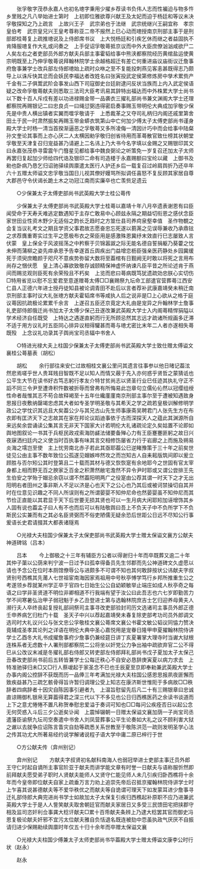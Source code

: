 <!-- { "loadSidebar": true } -->
　　张孚敬字茂恭永嘉人也初名璁字秉用少擢乡荐读书负伟人志而性褊迫与物多忤乡里贱之凡八举始进士第时　上初即位雅欲尊兴献王及太妃而迫于杨廷和等议未决孚敬探知之乃上疏言　上故兴王子　武宗弟也于法继　武宗统继兴王嗣宜称　孝宗皇伯考　武宗皇兄兴王皇考尊称亚二帝不报然上巳心动而璁授南京刑部主事于是刑部郎桂蕚复上疏推璁说及上侍郎席书议　上大悦杨廷和引疾乞休而继之者益固执不肯降服璁复作大礼或问奏之　上手促诏孚敬蕚抵京议而中外大臣庶僚汹汹咸欲尸二人矣左右之者吏部员外郎方献夫兵部主事霍韬给事中熊浃都察院经历黄绾盐运使黄宗明既至上乃伸孚敬蕚说拜翰林院学士余越格超迁有差亡何重进庙议庙街议迁詹事府詹事兼学士改兵部左侍郎璁始上疏时众咻之至不复能投刺燕见客恚甚既得志乃颇导上以诛斥快其忿而会妖民李福达者改姓名曰张寅投武定侯第修炼房中孳术累赀产千金有二子俱鬻武阶会事发山西下司寇御史台廷尉逮问反状当族而上内入武定侯语疑之改命孚敬蕚献夫则悉取三法司大臣考讯易其辞特出福达而中外株累大学士尚书以下数十百人斥戍有差以功进禄赐金带一品袭衣三擢礼部尚书兼文渊阁大学士还理都察院再赐银记二曰忠良贞一曰绳愆弼违得密启奏事赐玉带明伦大典成加孚敬少保先是中贵人横出镇者实翼而噬孚敬请于　上悉裁革之又夺司礼柄归内阁还戚里第舍田土于民一时肃然振矣再赐玉带金蟒衣筑第山中亡何加少傅太子太傅吏部尚书谨身殿大学士时杨一清当首揆渐逼恶之孚敬蕚又多所凌侮一清因计巧中而会给事中陆粲孙文奎论其事而上亦心厌二人太横因勑孚敬归创省待用而革蕚散官致仕榜其状朝堂孚敬至天津复召归宠益甚乃请避上二名讳上乃大书今名字填以金赐之又赐银印其文曰永嘉张茂恭寻雷震午门篲星见都给事中魏良弼论之听策免一岁复召还加太子太师再罢归复起加少师给四代诰及银印二命有司造楼于永嘉赐额曰宝纶以藏　上御书及勑也卧病乃恳乞归诏驰驿续舆廪遣太医行人护还乡后一载复召过岭肩舆折乃还卒年六十五赠太师谥文忠孚敬当国日儿视其僚好嫚骂所拟调任喜怒不复反顾其家居自尊大郡邑守令伏谒长跪土木之功冠江南而实廉卒也亡羡赀足遗云 

　　○少保兼太子太傅吏部尚书武英殿大学士桂公蕚传 

　　少保兼太子太傅吏部尚书武英殿大学士桂蕚以嘉靖十年八月卒遗表谢恩有曰臣闻受命于天寿夭难逃定数遇知于主存亡敢易中心顾兹永隔之期益切衔恩之感伏念臣家世田业性资木野少无适俗之韵长乏趋时之方筮仕县司养疴泉壑幸值　圣作物覩之会复当议礼考文之期且学资父事君故志愿奋忠忘死遂以蒭荛之见误辱兼收乃承鼎铉之求荐膺重寄实过生平之愿极布衣之荣臣用是感激殊恩冀纾末效直行巳志屡致人言伏蒙　皇上保全于风波摇荡之中矜察于贝锦嚣詉之际无能名德自誓捐躯乃葵藿之忱未伸而蒲柳之姿先瘁承恩予告幸遂首丘舆疾出门益增恋枥臣强亲医药静处乡园冀缓死于须臾庶瞻颜于咫尺不意疾势弥留大数将至葢棺有日觐阙无时敢以将死之言用布尚存之悃伏愿　皇上清心寡欲致敬存诚颐精保神虚怀纳谏凡臣平昔之所论述肯于燕间而赐览观则臣死有余荣殁且不朽矣　上览而悲曰蕚病既笃犹遗疏効忠朕心实切伤□特用省览以慰不忘爱君至意遂赠蕚太傅□□襄赐祭九坛命工部遣官营葬蕚江西安仁县人正德六年进士授丹徒知县被论调青田不赴后以言者荐补武康嘉靖癸未稍迁南京刑部主事时议大礼张璁方献夫霍韬席书等咸执人后之说非是□上心欲从之格于庭议蕚因抗疏极论累累千余言　上遂召五臣还京竟定大礼由是宠异之升翰林学士詹事礼吏部侍郎俄迁尚书加太子太傅少保己丑遂改兼武英殿大学士入内阁蕚精悍狷隘以学术经济自任既受　上特达之遇遂直躬而行无所顾忌然其志远才疏诸所规画多迂滞不适于用方议礼时五臣同心排异议相得驩甚而蕚与璁尤密比末年二人者亦遂相失蕚既殁　上念议礼功录其子舆尚宝司丞辐中书舍人 

　　○特进光禄大夫上柱国少保兼太子太傅吏部尚书武英殿大学士致仕赠太傅谥文襄桂公蕚墓表（胡松） 

　　胡松 
　　余行部往来安仁过故相桂文襄公里问其遗言往事参以他日暏记葢泫然悲焉嗟乎世人贵耳贱目智既不足以知人而情又蔽于先入亦何惑乎贤哲之蒙猜诋也公平生大节在读书好古笃志躬行孝友介特甘贫尚志以贤圣行业巳任迹其执礼守正不謟不同三令尹至遭谗积忤数被折辱而曾弗有所悔易此岂章句立儒伈伈然以冠缨组绶性命者哉惟其志不苟合故释褐至十五年仕纔廑廑南京刑部主事尔至于遭被知遇致身思报日夜敷纳罄竭忠虑其大者如专圣学明圣敬与其希天之学之疏若皇极训解修明学政公之学忱识其远且大矣葢公少与其兄古山先生师事康斋吴聘君门人张先生方在布衣即有匡济天下之志故其在家在邦论议蹈迪事依于古而深探天人之蕴此其渊源所自来远矣余尝诵读公集其言无非天下国家大计若明伦大礼诸疏论定久矣姑置不论即如舆地图叙论一书其于兵枢民政戎索海防鹾法储要备殚心力有王臣蹇蹇匪躬之故日兴夜寐洒扫廷内之义使当时百执事有味其言交相修饬屡省力行于岩廊之上而施及朔易炎海之壖岂至使　主上忧劳南北赤子若此其亟耶葢公巳逆睹豫策于三十年之前矣世徒见公由主事不数年致位公孤遂见媢嫉哗然攻之而岂知古人自耒耜版筑间即以爰立顾胜与否尔矧公其时登第且二十载而其材与德又恢恢寔有余地耶今之世固有官太宰身都上相而野无百之腴家乏百金之积萧然敝宅澹然不异令尹时耶或又谓公尝排王先生伯安之学殆于媢忌余窃以谓不然葢阳明两广之役寔由公荐其谓一时天下之才无出阳明右者田州之事非斯人不足以济是心也天下之公心也乃其后或被诃禁操切自其并时在位意见识趣之不同人所误则有之所谓晏婴不知仲尼命也然晏婴虽不知仲尼而其节俭正直能以其君显于天下后世要无损其贤也可以一生月病大闲耶矧加诬增饰其乡人固有说也葢孟子曰人有不也而后可以有陆敬舆曰吾上不负天子中不负所学下不负斯民公实兼而有之其必名臣贤弼而不俗吏陋儒无疑余恐后世距公日远不尽知公行事爰语长史君请掇其大都表诸隧焉 

　　○光禄大夫柱国少保兼太子太保吏部尚书武英殿大学士赠太保谥文襄方公献夫神道碑铭（吕本） 

　　吕本 
　　今上御极之十三年有辅臣方公者以得谢归十年而卒既葬又逾二十年其仲子蕖以公荫来判宁波一日过予曰孤幸得备员先生邻郡而先公神道碑文久虚愿以请也予念公在位时本厕馆僚辱公与进颇多不可谓不知也其何敢辞按状公讳献夫字叔贤别号西樵其先莆人七世祖宦南海因家焉祖用中号秋亭愽学笃行乡邦所推重生公之考遂领乡荐就某州学正卒于官四七日始生公公自幼颖敏举止端庄如成人秋亭奇之每语之曰学非圣贤道不明位非卿相道不行我端有望于汝公曰此吾志也六七岁即勤苦力学不间寒暑弘治甲子弱冠魁于乡乙丑登进士第与选翰林院庶吉士乞归迎养母黄夫人濒行夫人卒终丧起复授礼部祠祭司主事寻改吏部验封司历文选诸司主事员外郎正德壬申养病乞归杜门十载　圣天子中兴以荐起嘉靖癸未春复除吏部考功司员外郎调文选司时大礼议兴公与张文忠公孚敬桂文襄公蕚席文襄公书霍文敏公韬议同恊力赞决竟辅成圣孝其论列之详语在明伦大典中圣心嘉悦用是宠眷日隆甲申夏擢翰林院侍讲学士乙酉冬大礼书成擢詹事府少詹事仍兼经筵日讲丁亥夏署掌大理寺时当谳大狱根连株系者无虑数十人署刑部都察院二公将坐以奸党公力争出袖中疏欲弃官二公不得巳从公改议末减是冬擢礼部右侍郎又转吏部左侍郎拜礼部尚书戊子夏加太子太保己丑春改吏部尚书前后五转皆兼学士公每迁秩心不自安必恳辞庚寅夏以病力求去　上特准驰驿归未□又□行人蔡叆起于家圣念不巳也壬辰夏至京即奉勑兼武英殿大学士办事内阁公控辞不获既而历一品俸三年考满加光禄大夫柱国公感恩思报夙夜匪懈而致疾益甚乃三疏乞骸骨得旨许暂归调理公受上知志在康济斯世惟阨于多病故□□秩辞者四病辞者十因灾自陈因事引避者九　上温旨慰留先后凡二十有三赐银章曰忠诚直谅赐御札银帛无算葢得君之深三代以下不多见也公日归西樵医药之余读书谈道而上下之意尤惓惓不置凡称贺奉慰忠爱溢于奏词可知也□□每问公疾痊否日以起公念无何荧惑入斗后三夕公逝矣讣闻　上震悼辍朝一日赠太保谥文襄加荫一子尚宝司丞遣藩臣谕祭九坛司空奏遣中书舍人刘凤营葬事公平生论奏如大礼之议不顾利害大狱之谳以去就争应诏陈言眚灾自劾等疏悉关系世教至于敬陈洪范一疏则发明圣学心法之传其功尤大所著易经约说学解诸说程子语大学中庸二原已梓行于世 

　　○方公献夫传（弇州别记） 

　　弇州别记 
　　方献夫字叔贤初名献科南海人也弱冠举进士吏部主事迁员外郎王守仁时起自谪所主事官阶亚于献夫而讲学能文章有时誉一日献夫与语称服忻然即前拜献夫愿受弟子职时人贤献夫能师人又贤守仁能见师人未几引疾归卧西樵将十余年而今皇帝即位献夫自家上疏垂万言力劝上追崇先帝后召抵京擢翰林院侍讲学士时上乍喜其说甚德献夫等不爱华秩优之而献夫等自诡谓可理天下如发蒙耳进少詹事寻迁礼部侍郎大典完进尚书学士如故加太子太保复引疾归西樵起补原职不应乃进兼武英殿大学士于是人人訾笑献夫取舍朝廷官而献夫家居日又多受三民馈田宅把挟郡守相及监司恣奸利佥事龚大稔讦献夫□累十百帋献夫条辨上乃逮大稔罢其官而御史冯恩复极论献夫奸邪不宜污太位献夫雅自负恬退名既连被劾中恧虽执政气厌厌不自振请归进少保赐勑续舆廪时年仅五十归十余年而卒赠太保谥文襄 

　　○光禄大夫柱国少傅兼太子太师吏部尚书华葢殿大学士赠太傅谥文康李公时行状（赵永） 

　　赵永 
